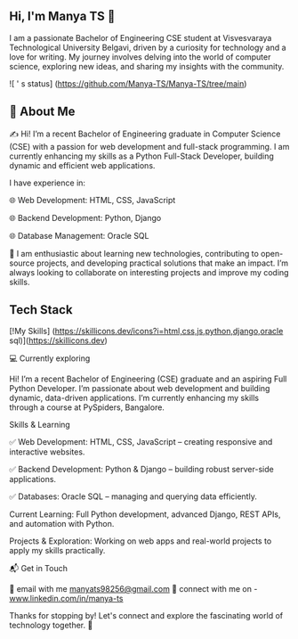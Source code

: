 ## Hi, I'm Manya TS 👋

I am a passionate Bachelor of Engineering CSE student at Visvesvaraya Technological University Belgavi, driven by a curiosity for technology and a love for writing. My journey involves delving into the world of computer science, exploring new ideas, and sharing my insights with the community.

![<username> ' s status] (https://github.com/Manya-TS/Manya-TS/tree/main)

## 🚀 About Me

✍️ Hi! I’m a recent Bachelor of Engineering graduate in Computer Science (CSE) with a passion for web development and full-stack programming. I am currently enhancing my skills as a Python Full-Stack Developer, building dynamic and efficient web applications.

I have experience in:

🌐 Web Development: HTML, CSS, JavaScript

🌐 Backend Development: Python, Django

🌐 Database Management: Oracle SQL

📝 I am enthusiastic about learning new technologies, contributing to open-source projects, and developing practical solutions that make an impact. I’m always looking to collaborate on interesting projects and improve my coding skills.

## Tech Stack
[!My Skills] (https://skillicons.dev/icons?i=html,css,js,python,django,oracle sql)](https://skillicons.dev)


💻 Currently exploring

Hi! I’m a recent Bachelor of Engineering (CSE) graduate and an aspiring Full Python Developer. I’m passionate about web development and building dynamic, data-driven applications. I’m currently enhancing my skills through a course at PySpiders, Bangalore.

Skills & Learning

✅ Web Development: HTML, CSS, JavaScript – creating responsive and interactive websites.

✅ Backend Development: Python & Django – building robust server-side applications.

✅ Databases: Oracle SQL – managing and querying data efficiently.

Current Learning: Full Python development, advanced Django, REST APIs, and automation with Python.

Projects & Exploration: Working on web apps and real-world projects to apply my skills practically.


📬 Get in Touch

📳 email with me manyats98256@gmail.com
📲 connect with me on - www.linkedin.com/in/manya-ts

Thanks for stopping by! Let's connect and explore the fascinating world of technology together. 🚀

<!--
**Manya-TS/Manya-TS** is a ✨ _special_ ✨ repository because its `README.md` (this file) appears on your GitHub profile.

Here are some ideas to get you started:

- 🔭 I’m currently working on ...
- 🌱 I’m currently learning ...
- 👯 I’m looking to collaborate on ...
- 🤔 I’m looking for help with ...
- 💬 Ask me about ...
- 📫 How to reach me: ...
- 😄 Pronouns: ...
- ⚡ Fun fact: ...
-->
